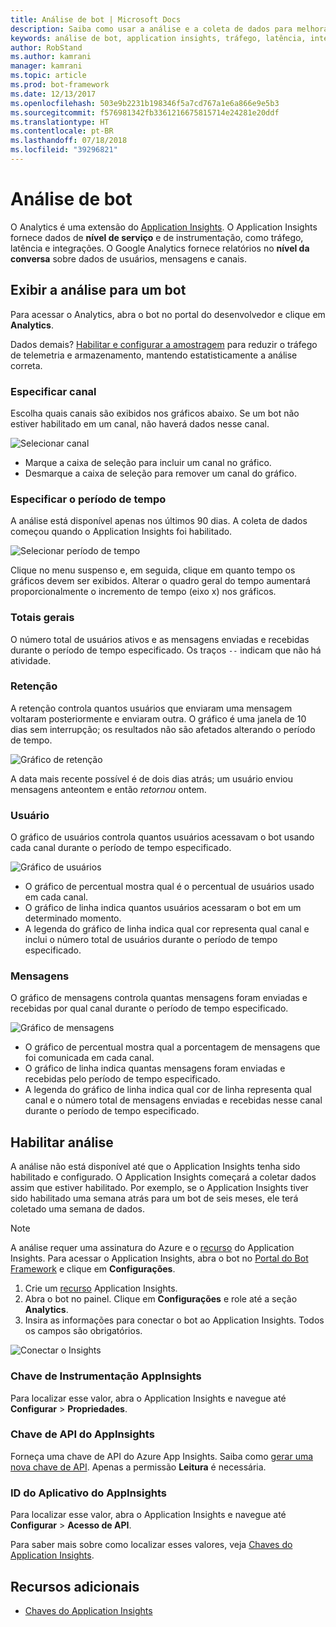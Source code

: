 ```yaml
---
title: Análise de bot | Microsoft Docs
description: Saiba como usar a análise e a coleta de dados para melhorar seu bot com a análise no Bot Framework.
keywords: análise de bot, application insights, tráfego, latência, integrações, AppInsights
author: RobStand
ms.author: kamrani
manager: kamrani
ms.topic: article
ms.prod: bot-framework
ms.date: 12/13/2017
ms.openlocfilehash: 503e9b2231b198346f5a7cd767a1e6a866e9e5b3
ms.sourcegitcommit: f576981342fb3361216675815714e24281e20ddf
ms.translationtype: HT
ms.contentlocale: pt-BR
ms.lasthandoff: 07/18/2018
ms.locfileid: "39296821"
---
```

# <a name="bot-analytics"></a>Análise de bot
O Analytics é uma extensão do [Application Insights](/azure/application-insights/app-insights-analytics). O Application Insights fornece dados de **nível de serviço** e de instrumentação, como tráfego, latência e integrações. O Google Analytics fornece relatórios no **nível da conversa** sobre dados de usuários, mensagens e canais.

## <a name="view-analytics-for-a-bot"></a>Exibir a análise para um bot
Para acessar o Analytics, abra o bot no portal do desenvolvedor e clique em **Analytics**.

Dados demais? [Habilitar e configurar a amostragem](/azure/application-insights/app-insights-sampling) para reduzir o tráfego de telemetria e armazenamento, mantendo estatisticamente a análise correta. 

### <a name="specify-channel"></a>Especificar canal
Escolha quais canais são exibidos nos gráficos abaixo. Se um bot não estiver habilitado em um canal, não haverá dados nesse canal.

![Selecionar canal](~/media/analytics-channels.png)

* Marque a caixa de seleção para incluir um canal no gráfico.
* Desmarque a caixa de seleção para remover um canal do gráfico.

### <a name="specify-time-period"></a>Especificar o período de tempo
A análise está disponível apenas nos últimos 90 dias. A coleta de dados começou quando o Application Insights foi habilitado.

![Selecionar período de tempo](~/media/analytics-timepick.png)

Clique no menu suspenso e, em seguida, clique em quanto tempo os gráficos devem ser exibidos.
Alterar o quadro geral do tempo aumentará proporcionalmente o incremento de tempo (eixo x) nos gráficos.

### <a name="grand-totals"></a>Totais gerais
O número total de usuários ativos e as mensagens enviadas e recebidas durante o período de tempo especificado.
Os traços `--` indicam que não há atividade.

### <a name="retention"></a>Retenção
A retenção controla quantos usuários que enviaram uma mensagem voltaram posteriormente e enviaram outra.
O gráfico é uma janela de 10 dias sem interrupção; os resultados não são afetados alterando o período de tempo.

![Gráfico de retenção](~/media/analytics-retention.png)

A data mais recente possível é de dois dias atrás; um usuário enviou mensagens anteontem e então *retornou* ontem.

### <a name="user"></a>Usuário
O gráfico de usuários controla quantos usuários acessavam o bot usando cada canal durante o período de tempo especificado.

![Gráfico de usuários](~/media/analytics-users.png)

* O gráfico de percentual mostra qual é o percentual de usuários usado em cada canal.
* O gráfico de linha indica quantos usuários acessaram o bot em um determinado momento.
* A legenda do gráfico de linha indica qual cor representa qual canal e inclui o número total de usuários durante o período de tempo especificado.

### <a name="messages"></a>Mensagens
O gráfico de mensagens controla quantas mensagens foram enviadas e recebidas por qual canal durante o período de tempo especificado.

![Gráfico de mensagens](~/media/analytics-messages.png)

* O gráfico de percentual mostra qual a porcentagem de mensagens que foi comunicada em cada canal.
* O gráfico de linha indica quantas mensagens foram enviadas e recebidas pelo período de tempo especificado.
* A legenda do gráfico de linha indica qual cor de linha representa qual canal e o número total de mensagens enviadas e recebidas nesse canal durante o período de tempo especificado. 

## <a name="enable-analytics"></a>Habilitar análise
A análise não está disponível até que o Application Insights tenha sido habilitado e configurado. O Application Insights começará a coletar dados assim que estiver habilitado. Por exemplo, se o Application Insights tiver sido habilitado uma semana atrás para um bot de seis meses, ele terá coletado uma semana de dados.
> [!NOTE]
> A análise requer uma assinatura do Azure e o [recurso](/azure/application-insights/app-insights-create-new-resource) do Application Insights.
Para acessar o Application Insights, abra o bot no [Portal do Bot Framework](https://dev.botframework.com/) e clique em **Configurações**.

1. Crie um [recurso](/azure/application-insights/app-insights-create-new-resource) Application Insights.
2. Abra o bot no painel. Clique em **Configurações** e role até a seção **Analytics**.
3. Insira as informações para conectar o bot ao Application Insights. Todos os campos são obrigatórios.

![Conectar o Insights](~/media/analytics-enable.png)

### <a name="appinsights-instrumentation-key"></a>Chave de Instrumentação AppInsights
Para localizar esse valor, abra o Application Insights e navegue até **Configurar** > **Propriedades**.

### <a name="appinsights-api-key"></a>Chave de API do AppInsights
Forneça uma chave de API do Azure App Insights. Saiba como [gerar uma nova chave de API](https://dev.applicationinsights.io/documentation/Authorization/API-key-and-App-ID). Apenas a permissão **Leitura** é necessária.

### <a name="appinsights-application-id"></a>ID do Aplicativo do AppInsights
Para localizar esse valor, abra o Application Insights e navegue até **Configurar** > **Acesso de API**.

Para saber mais sobre como localizar esses valores, veja [Chaves do Application Insights](~/bot-service-resources-app-insights-keys.md).

## <a name="additional-resources"></a>Recursos adicionais
* [Chaves do Application Insights](~/bot-service-resources-app-insights-keys.md)